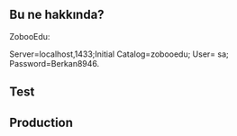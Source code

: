 ## Bu ne hakkında?

ZobooEdu:<br>



Server=localhost,1433;Initial Catalog=zobooedu; User= sa; Password=Berkan8946.
## Test

## Production
